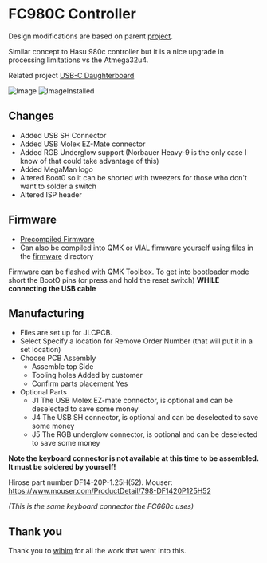 # FC980C Controller
Design modifications are based on parent [project](https://github.com/wlhlm/fc980c-controller).  

Similar concept to Hasu 980c controller but it is a nice upgrade in processing limitations vs the Atmega32u4.

Related project [USB-C Daughterboard](https://github.com/davek184/980_Usb_C_Daughterboard)

![Image](https://i.imgur.com/SFc11gN.jpg)
![ImageInstalled](https://i.imgur.com/FoyMTGV.jpg)

## Changes
* Added USB SH Connector
* Added USB Molex EZ-Mate connector
* Added RGB Underglow support (Norbauer Heavy-9 is the only case I know of that could take advantage of this)
* Added MegaMan logo
* Altered Boot0 so it can be shorted with tweezers for those who don't want to solder a switch
* Altered ISP header

## Firmware
* [Precompiled Firmware](/firmware)
* Can also be compiled into QMK or VIAL firmware yourself using files in the [firmware](/firmware/fc980c) directory

Firmware can be flashed with QMK Toolbox.  To get into bootloader mode short the BootO pins (or press and hold the reset switch) **WHILE connecting the USB cable**

## Manufacturing
* Files are set up for JLCPCB.  
* Select Specify a location for Remove Order Number (that will put it in a set location)
* Choose PCB Assembly
  * Assemble top Side
  * Tooling holes Added by customer
  * Confirm parts placement Yes
* Optional Parts
  * J1 The USB Molex EZ-mate connector, is optional and can be deselected to save some money
  * J4 The USB SH connector, is optional and can be deselected to save some money
  * J5 The RGB underglow connector, is optional and can be deselected to save some money

**Note the keyboard connector is not available at this time to be assembled.  It must be soldered by yourself!**

Hirose part number DF14-20P-1.25H(52).  Mouser: https://www.mouser.com/ProductDetail/798-DF1420P125H52

_(This is the same keyboard connector the FC660c uses)_

## Thank you
Thank you to [wlhlm](https://github.com/wlhlm) for all the work that went into this.  
